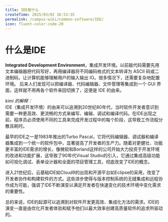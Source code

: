 ```yaml
---
title: IDE是什么
createTime: 2025/03/02 16:53:35
permalink: /campus-wiki/common-software/IDE/
icon: fluent-color:code-20
---
```

# 什么是IDE
**Integrated Development Environment**，集成开发环境。以前敲代码需要先用文本编辑器把代码写好，再用编译器将不同编码格式的文本转译为 ASCII 码或二进制码，让计算机能够理解用户的输入输出 IO。很多情况下，还需要复杂地配置环境。
后来人们发现可以把编译器、代码编辑器、文件管理等集成到一个 GUI 界面，这样就不用再各个软件来回切换了，这便是 IDE 的由来。

*kimi 的解释：* <br>
IDE（集成开发环境）的由来可以追溯到20世纪80年代，当时软件开发者意识到需要一种更高效、更流畅的方式来编写、编辑、调试和编译代码。在IDE出现之前，程序员必须使用不同的工具来完成开发过程中的每个阶段，这导致工作流程分散且耗时。

最早的IDE之一是1983年推出的Turbo Pascal，它将代码编辑器、调试器和编译器集成到一个统一的软件包中，显著提高了开发者的生产力。随着对更健壮、功能更丰富的IDE需求的增长，像微软和Borland这样的公司开始大力投资于开发环境的改进和功能扩展，这导致了90年代Visual Studio的引入，它通过集成高级功能如可视化调试、表单设计器和全面的项目管理工具，彻底改变了IDE的概念。

进入21世纪后，云基础IDE如Cloud9的出现和开源平台如Eclipse的采用，改变了开发者协作和构建软件的方式。这些进步使得与版本控制系统的无缝集成和远程协作成为可能，强调了IDE不断演变以满足开发者在快速变化的技术环境中变化需求的重要性。

总的来说，IDE的起源可以追溯到对软件开发更高效、集成化方法的需求。IDE的演变一直是由优化开发者体验和赋予他们以最大效率创建高质量软件的追求所驱动的。
